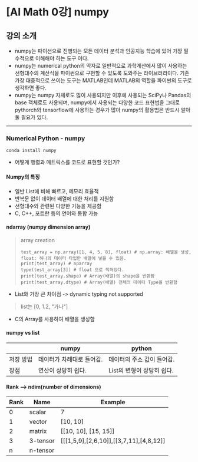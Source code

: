 # [AI Math 0강] numpy

## 강의 소개
- numpy는 파이선으로 진행되는 모든 데이터 분석과 인공지능 학습에 있어 가장 필수적으로 이해해야 하는 도구 이다.
- numpy는 numerical python의 약자로 일반적으로 과학계산에서 많이 사용하는 선형대수의 계산식을 파이썬으로 구현할 수 있도록 도와주는 라이브러리이다. 기존 가장 대중적으로 쓰이는 도구는 MATLAB인데 MATLAB의 역할을 파이썬의 도구로 생각하면 좋다.
- numpy는 numpy 자체로도 많이 사용되지만 이후에 사용되는 SciPy나 Pandas의 base 객체로도 사용되며, numpy에서 사용되는 다양한 코드 표현법을 그대로 pythorch와 tensorflow에 사용하는 경우가 많아 numpy의 활용법은 반드시 알아 둘 필요가 있다.
---
### Numerical Python - numpy
`conda install numpy`
- 어떻게 행렬과 매트릭스를 코드로 표현할 것인가?

#### Numpy의 특징
- 일반 List에 비해 빠르고, 메모리 효율적
- 반복문 없이 데이터 배열에 대한 처리를 지원함
- 선형대수와 관련된 다양한 기능을 제공함
- C, C++, 포트란 등의 언어와 통합 가능

#### ndarray (numpy dimension array)
> array creation
> ```pyrhon
> test_array = np.array([1, 4, 5, 8], float) # np.array: 배열을 생성, float: 하나의 데이터 타입만 배열에 넣을 수 있음.
> print(test_array) # nparray
> type(test_array[3]) # float 으로 적혀있다.
> print(test_array.shape) # Array(배열)의 shape을 반환함
> print(test_array.dtype) # Array(배열) 전체의 데이터 Type을 반환함
> ```
- List와 가장 큰 차이점 -> dynamic typing not supported
> list는 [0, 1.2, "가나"]
- C의 Array를 사용하여 배열을 생성함

#### numpy vs list

||numpy|python|
|---|---|---|
|저장 방법|데이터가 차례대로 들어감.|데이터의 주소 값이 들어감.|
|장점|연산이 상당히 쉽다.|List의 변형이 상당히 쉽다.|

#### Rank --> ndim(number of dimensions)
|Rank|Name|Example|
|---|---|---|
|0|scalar|7|
|1|vector|[10, 10]|
|2|matrix|[[10, 10], [15, 15]]|
|3|3-tensor|[[[1,5,9],[2,6,10]],[[3,7,11],[4,8,12]]|
|n|n-tensor||
